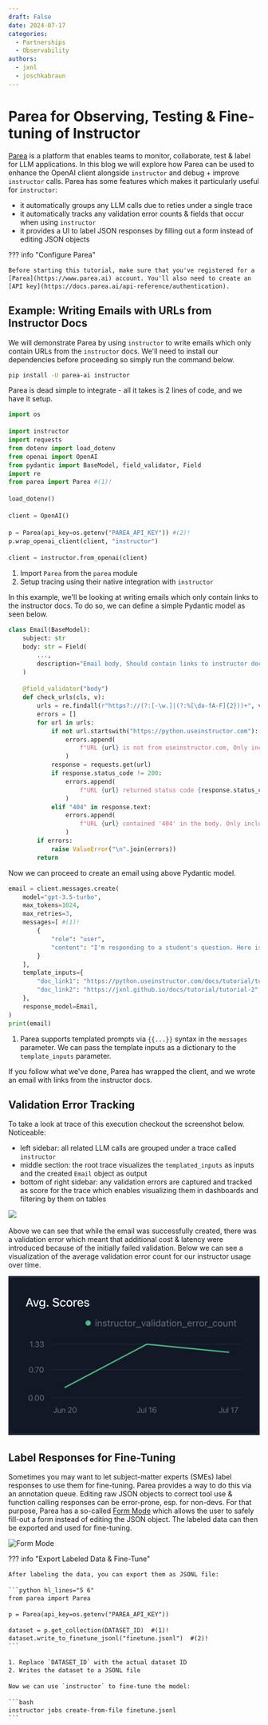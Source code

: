 ```yaml
---
draft: False
date: 2024-07-17
categories:
  - Partnerships
  - Observability
authors:
  - jxnl
  - joschkabraun
---
```


# Parea for Observing, Testing & Fine-tuning of Instructor

[Parea](https://www.parea.ai) is a platform that enables teams to monitor, collaborate, test & label for LLM applications. In this blog we will explore how Parea can be used to enhance the OpenAI client alongside `instructor` and debug + improve `instructor` calls. Parea has some features which makes it particularly useful for `instructor`:

- it automatically groups any LLM calls due to reties under a single trace
- it automatically tracks any validation error counts & fields that occur when using `instructor`
- it provides a UI to label JSON responses by filling out a form instead of editing JSON objects

??? info "Configure Parea"

    Before starting this tutorial, make sure that you've registered for a [Parea](https://www.parea.ai) account. You'll also need to create an [API key](https://docs.parea.ai/api-reference/authentication).


## Example: Writing Emails with URLs from Instructor Docs

We will demonstrate Parea by using `instructor` to write emails which only contain URLs from the `instructor` docs. We'll need to install our dependencies before proceeding so simply run the command below. 

```bash
pip install -U parea-ai instructor
```

Parea is dead simple to integrate - all it takes is 2 lines of code, and we have it setup.

```python hl_lines="9 15-16"
import os

import instructor
import requests
from dotenv import load_dotenv
from openai import OpenAI
from pydantic import BaseModel, field_validator, Field
import re
from parea import Parea #(1)!

load_dotenv()

client = OpenAI()

p = Parea(api_key=os.getenv("PAREA_API_KEY")) #(2)!
p.wrap_openai_client(client, "instructor")

client = instructor.from_openai(client)
```

1. Import `Parea` from the `parea` module
2. Setup tracing using their native integration with `instructor`

In this example, we'll be looking at writing emails which only contain links to the instructor docs. To do so, we can define a simple Pydantic model as seen below.

```python
class Email(BaseModel):
    subject: str
    body: str = Field(
        ...,
        description="Email body, Should contain links to instructor documentation. ",
    )

    @field_validator("body")
    def check_urls(cls, v):
        urls = re.findall(r"https?://(?:[-\w.]|(?:%[\da-fA-F]{2}))+", v)
        errors = []
        for url in urls:
            if not url.startswith("https://python.useinstructor.com"):
                errors.append(
                    f"URL {url} is not from useinstructor.com, Only include URLs that include use instructor.com. "
                )
            response = requests.get(url)
            if response.status_code != 200:
                errors.append(
                    f"URL {url} returned status code {response.status_code}. Only include valid URLs that exist."
                )
            elif "404" in response.text:
                errors.append(
                    f"URL {url} contained '404' in the body. Only include valid URLs that exist."
                )
        if errors:
            raise ValueError("\n".join(errors))
        return
```

Now we can proceed to create an email using above Pydantic model.

```python hl_lines="5-14"
email = client.messages.create(
    model="gpt-3.5-turbo",
    max_tokens=1024,
    max_retries=3,
    messages=[ #(1)!
        {
            "role": "user",
            "content": "I'm responding to a student's question. Here is the link to the documentation: {{doc_link1}} and {{doc_link2}}",
        }
    ],
    template_inputs={
        "doc_link1": "https://python.useinstructor.com/docs/tutorial/tutorial-1",
        "doc_link2": "https://jxnl.github.io/docs/tutorial/tutorial-2",
    },
    response_model=Email,
)
print(email)
```

1. Parea supports templated prompts via `{{...}}` syntax in the `messages` parameter. We can pass the template inputs as a dictionary to the `template_inputs` parameter.

If you follow what we've done, Parea has wrapped the client, and we wrote an email with links from the instructor docs.

## Validation Error Tracking

To take a look at trace of this execution checkout the screenshot below. Noticeable:

- left sidebar: all related LLM calls are grouped under a trace called `instructor`
- middle section: the root trace visualizes the `templated_inputs` as inputs and the created `Email` object as output
- bottom of right sidebar: any validation errors are captured and tracked as score for the trace which enables visualizing them in dashboards and filtering by them on tables

![](./img/parea/trace.png)


Above we can see that while the email was successfully created, there was a validation error which meant that additional cost & latency were introduced because of the initially failed validation.
Below we can see a visualization of the average validation error count for our instructor usage over time.

![](./img/parea/validation-error-chart.png)


## Label Responses for Fine-Tuning

Sometimes you may want to let subject-matter experts (SMEs) label responses to use them for fine-tuning. Parea provides a way to do this via an annotation queue. Editing raw JSON objects to correct tool use & function calling responses can be error-prone, esp. for non-devs. For that purpose, Parea has a so-called [Form Mode](https://docs.parea.ai/manual-review/overview#labeling-function-calling-tool-use-responses) which allows the user to safely fill-out a form instead of editing the JSON object. The labeled data can then be exported and used for fine-tuning.

![Form Mode](img/parea/form-mode.gif)

??? info "Export Labeled Data & Fine-Tune"

    After labeling the data, you can export them as JSONL file:

    ```python hl_lines="5 6"
    from parea import Parea
    
    p = Parea(api_key=os.getenv("PAREA_API_KEY"))
    
    dataset = p.get_collection(DATASET_ID)  #(1)!
    dataset.write_to_finetune_jsonl("finetune.jsonl")  #(2)!
    ```

    1. Replace `DATASET_ID` with the actual dataset ID
    2. Writes the dataset to a JSONL file

    Now we can use `instructor` to fine-tune the model:

    ```bash
    instructor jobs create-from-file finetune.jsonl
    ```
